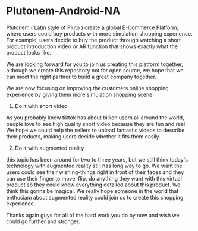 # Plutonem-Android-NA

Plutonem ( Latin style of Pluto ) create a global E-Commerce Platform, where users could buy products with more simulation shopping experience. For example, users decide to buy the product through watching a short product introduction video or AR function that shows exactly what the product looks like.

We are looking forward for you to join us creating this platform together, although we create this repository not for open source, we hope that we can meet the right partner to build a great company together.

We are now focusing on improving the customers online shopping experience by giving them more simulation shopping scene.

1. Do it with short video

As you probably know tiktok has about billion users all around the world, people love to see high quality short video because they are fun and real. We hope we could help the sellers to upload fantastic videos to describe their products, making users decide whether it fits them easily.

2. Do it with augmented reality

this topic has been around for two to three years, but we still think today's technology with augmented reality still has long way to go. We want the users could see their wishing-things right in front of their faces and they can use their finger to move, flip, do anything they want with this virtual product so they could know everything detailed about this product. We think this gonna be magical. We really hope someone in the world that enthusiam about augmented reality could join us to create this shopping experience.

Thanks again guys for all of the hard work you do by now and wish we could go further and stronger.
